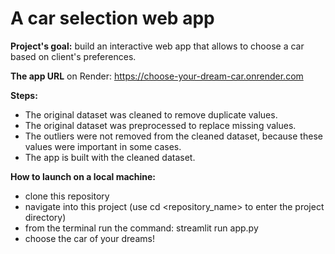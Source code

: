 # A car selection web app

__Project's goal:__ build an interactive web app that allows to choose a car based on client's preferences.

__The app URL__ on Render: https://choose-your-dream-car.onrender.com

__Steps:__
- The original dataset was cleaned to remove duplicate values.
- The original dataset was preprocessed to replace missing values.
- The outliers were not removed from the cleaned dataset, because these values were important in some cases.
- The app is built with the cleaned dataset.

__How to launch on a local machine:__
- clone this repository
- navigate into this project (use cd <repository_name> to enter the project directory)
- from the terminal run the command: streamlit run app.py
- choose the car of your dreams!
